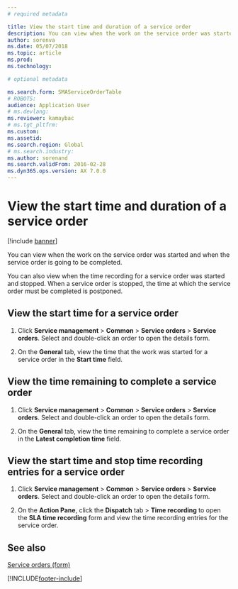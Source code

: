```yaml
---
# required metadata

title: View the start time and duration of a service order  
description: You can view when the work on the service order was started and when the service order is going to be completed.
author: sorenva
ms.date: 05/07/2018
ms.topic: article
ms.prod: 
ms.technology: 

# optional metadata

ms.search.form: SMAServiceOrderTable
# ROBOTS: 
audience: Application User
# ms.devlang: 
ms.reviewer: kamaybac
# ms.tgt_pltfrm: 
ms.custom: 
ms.assetid: 
ms.search.region: Global
# ms.search.industry: 
ms.author: sorenand
ms.search.validFrom: 2016-02-28
ms.dyn365.ops.version: AX 7.0.0
---
```



# View the start time and duration of a service order 

[!include [banner](../includes/banner.md)]


You can view when the work on the service order was started and when the service order is going to be completed.

You can also view when the time recording for a service order was started and stopped. When a service order is stopped, the time at which the service order must be completed is postponed.

## View the start time for a service order

1.  Click **Service management** \> **Common** \> **Service orders** \> **Service orders**. Select and double-click an order to open the details form.

2.  On the **General** tab, view the time that the work was started for a service order in the **Start time** field.

## View the time remaining to complete a service order

1.  Click **Service management** \> **Common** \> **Service orders** \> **Service orders**. Select and double-click an order to open the details form.

2.  On the **General** tab, view the time remaining to complete a service order in the **Latest completion time** field.

## View the start time and stop time recording entries for a service order

1.  Click **Service management** \> **Common** \> **Service orders** \> **Service orders**. Select and double-click an order to open the details form.

2.  On the **Action Pane**, click the **Dispatch** tab \> **Time recording** to open the **SLA time recording** form and view the time recording entries for the service order.

## See also

[Service orders (form)](https://technet.microsoft.com/library/aa554361\(v=ax.60\))

  




[!INCLUDE[footer-include](../../includes/footer-banner.md)]